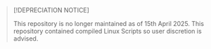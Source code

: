 
>[!DEPRECIATION NOTICE]
>
> This repository is no longer maintained as of 15th April 2025.
> This repository contained compiled Linux Scripts so user discretion is advised.
>
>
 

